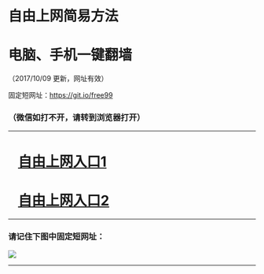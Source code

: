 ﻿# 自由上网简易方法

# 电脑、手机一键翻墙

（2017/10/09 更新，网址有效）

固定短网址：https://git.io/free99

### （微信如打不开，请转到浏览器打开）


***





# &nbsp;&nbsp; <a href="http://ft997520655.fwq-tz-1001.info/fwqtz01.html?t=10090014898 " target="_blank">自由上网入口1</a>
# &nbsp;&nbsp; <a href="http://ft2242515405.fwq-tz-1002.info/fwqtz02.html?t=100900120569 " target="_blank">自由上网入口2</a>
***

### 请记住下图中固定短网址：

<img src="https://s3-us-west-2.amazonaws.com/fwq-1001/yjfq-20170905okok.png" /> 


***

